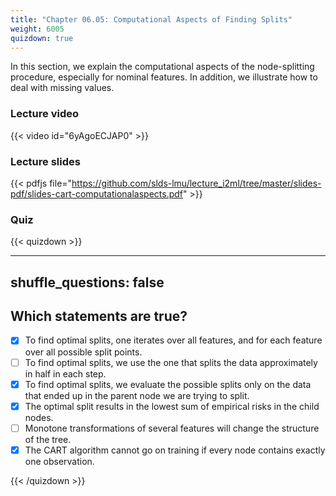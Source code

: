 ```yaml
---
title: "Chapter 06.05: Computational Aspects of Finding Splits"
weight: 6005
quizdown: true
---
```

In this section, we explain the computational aspects of the node-splitting procedure, especially for nominal features. In addition, we illustrate how to deal with missing values.

<!--more-->

### Lecture video

{{< video id="6yAgoECJAP0" >}}

### Lecture slides

{{< pdfjs file="https://github.com/slds-lmu/lecture_i2ml/tree/master/slides-pdf/slides-cart-computationalaspects.pdf" >}}

### Quiz

{{< quizdown >}}

---
shuffle_questions: false
---

## Which statements are true? 

- [x] To find optimal splits, one iterates over all features, and for each feature over all possible split points.
- [ ] To find optimal splits, we use the one that splits the data approximately in half in each step.
- [x] To find optimal splits, we evaluate the possible splits only on the data that ended up in the parent node we are trying to split.
- [x] The optimal split results in the lowest sum of empirical risks in the child nodes.
- [ ] Monotone transformations of several features will change the structure of the tree.
- [x] The CART algorithm cannot go on training if every node contains exactly one observation.

{{< /quizdown >}}
